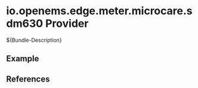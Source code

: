 # io.openems.edge.meter.microcare.sdm630 Provider

${Bundle-Description}

## Example

## References

